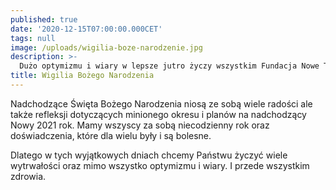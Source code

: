 ```yaml
---
published: true
date: '2020-12-15T07:00:00.000CET'
tags: null
image: /uploads/wigilia-boze-narodzenie.jpg
description: >-
  Dużo optymizmu i wiary w lepsze jutro życzy wszystkim Fundacja Nowe Teraz.
title: Wigilia Bożego Narodzenia
---
```


Nadchodzące Święta Bożego Narodzenia niosą ze sobą wiele radości ale także refleksji dotyczących minionego okresu i planów na nadchodzący Nowy 2021 rok. Mamy wszyscy za sobą niecodzienny rok oraz doświadczenia, które dla wielu były i są bolesne.

Dlatego w tych wyjątkowych dniach chcemy Państwu życzyć wiele wytrwałości oraz mimo wszystko optymizmu i wiary. I przede wszystkim zdrowia.

